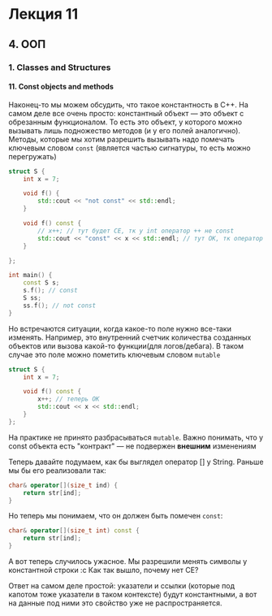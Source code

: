 # Лекция 11

## 4. ООП

### 1. Classes and Structures

#### 11. Const objects and methods

Наконец-то мы можем обсудить, что такое константность в C++.
На самом деле все очень просто: константный объект — это объект с обрезанным функционалом.
То есть это объект, у которого можно вызывать лишь подножество методов (и у его полей аналогично).
Методы, которые мы хотим разрешить вызывать надо помечать ключевым словом `const` (является частью сигнатуры, то есть можно перегружать)

```C++
struct S {
    int x = 7;

    void f() {
        std::cout << "not const" << std::endl;
    }

    void f() const {
        // x++; // тут будет CE, тк у int оператор ++ не const
        std::cout << "const" << x << std::endl; // тут ОК, тк оператор << const
    }

};

int main() {
    const S s;
    s.f(); // const
    S ss;
    ss.f(); // not const
}

```

Но встречаются ситуации, когда какое-то поле нужно все-таки изменять.
Например, это внутренний счетчик количества созданных объектов или вызова какой-то функции(для логов/дебага).
В таком случае это поле можно пометить ключевым словом `mutable`

```C++
struct S {
    int x = 7;

    void f() const {
        x++; // теперь ОК
        std::cout << x << std::endl;
    }
};
```

На практике не принято разбрасываться `mutable`. Важно понимать, что у const объекта есть "контракт" — не подвержен **внешним** изменениям

Теперь давайте подумаем, как бы выглядел оператор [] у String.
Раньше мы бы его реализовали так:

```C++
char& operator[](size_t ind) {
    return str[ind];
}
```

Но теперь мы понимаем, что он должен быть помечен `const`:

```C++
char& operator[](size_t int) const {
    return str[ind];
}
```

А вот теперь случилось ужасное. Мы разрешили менять символы у константной строки :с
Как так вышло, почему нет CE?

Ответ на самом деле простой: указатели и ссылки (которые под капотом тоже указатели в таком контексте) будут константными, а вот на данные под ними это свойство уже не распространяется.

